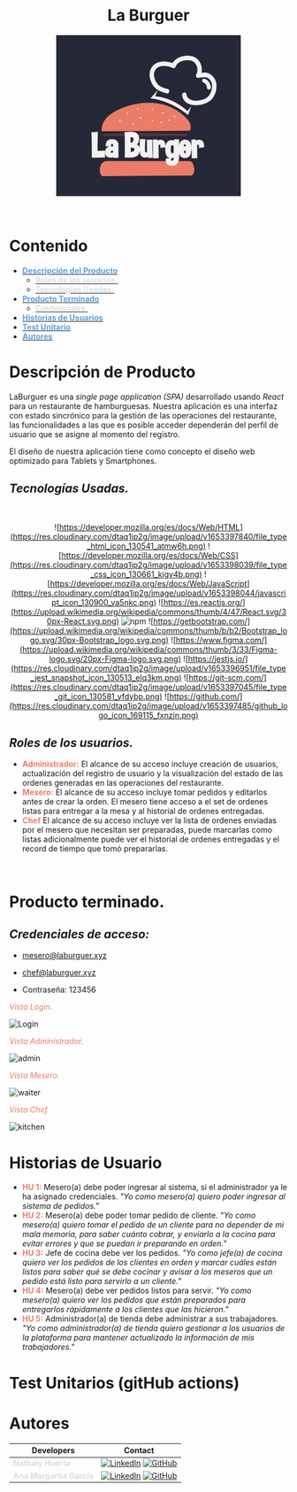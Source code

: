 <div align='center'>
  <h1> La Burguer </h1>

  ![Logo](./src/assets/images/laBurgLogo2.jpeg)
</div>
<br>

# Contenido

* [<span style="color:#5d9fde;">**Descripción del Producto**</span>](#-Descripción-del-Producto)
     * [<span style="color:#dbdddf;">**Roles de los usuarios.**</span>](#-Roles-de-los-usuarios)
     * [<span style="color:#dbdddf;">**Tecnologías Usadas.**</span>](#-Tecnologías-Usadas.)
* [<span style="color:#5d9fde;">**Producto Terminado**</span>](#-Producto-Terminado)
    * [<span style="color:#dbdddf;">**Credenciales.**</span>](#-Credenciales)
* [<span style="color:#5d9fde;">**Historias de Usuarios**</span>](#-Historias-de-Usuarios)
* [<span style="color:#5d9fde;">**Test Unitario**</span>](#-Test-Unitario)
* [<span style="color:#5d9fde;">**Autores**</span>](#-Autores)
# Descripción de Producto

LaBurguer es una *single page application (SPA)* desarrollado usando *React* para un restaurante de hamburguesas. Nuestra aplicación es una interfaz con estado sincrónico para la gestión de las operaciones del restaurante, las funcionalidades a las que es posible acceder dependerán del perfil de usuario que se asigne al momento del registro.

El diseño de nuestra aplicación tiene como concepto el diseño web optimizado para Tablets y Smartphones. 

## *Tecnologías Usadas.*
<br>
<div align="center">

![https://developer.mozilla.org/es/docs/Web/HTML](https://res.cloudinary.com/dtaq1ip2g/image/upload/v1653397840/file_type_html_icon_130541_atmw6h.png)
![https://developer.mozilla.org/es/docs/Web/CSS](https://res.cloudinary.com/dtaq1ip2g/image/upload/v1653398039/file_type_css_icon_130661_kigv4b.png)
![https://developer.mozilla.org/es/docs/Web/JavaScript](https://res.cloudinary.com/dtaq1ip2g/image/upload/v1653398044/javascript_icon_130900_va5nkc.png)
![https://es.reactjs.org/](https://upload.wikimedia.org/wikipedia/commons/thumb/4/47/React.svg/30px-React.svg.png)
![npm](https://res.cloudinary.com/dtaq1ip2g/image/upload/v1656693016/npm_original_wordmark_logo_icon_146402_1_n7b6ko.png)
![https://getbootstrap.com/](https://upload.wikimedia.org/wikipedia/commons/thumb/b/b2/Bootstrap_logo.svg/30px-Bootstrap_logo.svg.png)
![https://www.figma.com/](https://upload.wikimedia.org/wikipedia/commons/thumb/3/33/Figma-logo.svg/20px-Figma-logo.svg.png)
![https://jestjs.io/](https://res.cloudinary.com/dtaq1ip2g/image/upload/v1653396951/file_type_jest_snapshot_icon_130513_elq3km.png)
![https://git-scm.com/](https://res.cloudinary.com/dtaq1ip2g/image/upload/v1653397045/file_type_git_icon_130581_yfdybp.png)
![https://github.com/](https://res.cloudinary.com/dtaq1ip2g/image/upload/v1653397485/github_logo_icon_169115_fxnzjn.png)

</div>

## *Roles de los usuarios.*

* <span style="color:#eb7c68;">**Administrador:**</span> El alcance de su acceso incluye creación de usuarios, actualización del registro de usuario y la visualización del estado de las ordenes generadas en las operaciones del restaurante.
* <span style="color:#eb7c68;">**Mesero:**</span> El alcance de su acceso incluye tomar pedidos y editarlos antes de crear la orden. El mesero tiene acceso a el set de ordenes listas para entregar a la mesa y al historial de ordenes entregadas. 
* <span style="color:#eb7c68;">**Chef**</span> El alcance de su acceso incluye ver la lista de ordenes enviadas por el mesero que necesitan ser preparadas, puede marcarlas como listas adicionalmente puede ver el historial de ordenes entregadas y el record de tiempo que tomó prepararlas.

<br>

# Producto terminado.

## *Credenciales de acceso:*
* mesero@laburguer.xyz
* chef@laburguer.xyz

* Contraseña: 123456 

<span style="color:#eb7c68;">*Vista Login.*</span>

![Login](https://res.cloudinary.com/dtaq1ip2g/image/upload/v1656694797/loginLaBurguer_el84fg.png)

<span style="color:#eb7c68;">*Vista Administrador.*</span>

![admin](https://res.cloudinary.com/dtaq1ip2g/image/upload/v1656694867/adminLaBurguer_esvvyn.png)

<span style="color:#eb7c68;">*Vista Mesero.*</span>

![waiter](https://res.cloudinary.com/dtaq1ip2g/image/upload/v1656695001/waiterLaBurguer_z8gmgv.png)

<span style="color:#eb7c68;">*Vista Chef.*</span>

![kitchen](https://res.cloudinary.com/dtaq1ip2g/image/upload/v1656702557/kitchenLaBurguer_o0akhh.png)


# Historias de Usuario

- <span style="color:#eb7c68;">**HU 1:**</span> Mesero(a) debe poder ingresar al sistema, si el administrador ya le ha asignado credenciales. *"Yo como mesero(a) quiero poder ingresar al sistema de pedidos."*
- <span style="color:#eb7c68;">**HU 2:**</span> Mesero(a) debe poder tomar pedido de cliente. *"Yo como mesero(a) quiero tomar el pedido de un cliente para no depender de mi mala memoria, para saber cuánto cobrar, y enviarlo a la cocina para evitar errores y que se puedan ir preparando en orden."*
- <span style="color:#eb7c68;">**HU 3:**</span> Jefe de cocina debe ver los pedidos. *"Yo como jefe(a) de cocina quiero ver los pedidos de los clientes en orden y marcar cuáles están listos para saber qué se debe cocinar y avisar a los meseros que un pedido está listo para servirlo a un cliente."*
- <span style="color:#eb7c68;">**HU 4:**</span> Mesero(a) debe ver pedidos listos para servir. *"Yo como mesero(a) quiero ver los pedidos que están preparados para entregarlos rápidamente a los clientes que las hicieron."*
- <span style="color:#eb7c68;">**HU 5:**</span> Administrador(a) de tienda debe administrar a sus trabajadores.
*"Yo como administrador(a) de tienda quiero gestionar a los usuarios de la plataforma para mantener actualizado la información de mis trabajadores."*
# Test Unitarios (gitHub actions)

# Autores
 Developers | Contact |
| ------------- | ------------- |
| <span style="color:#dbdddf;">**Nathaly Huerta**</span> | [![LinkedIn](https://img.shields.io/badge/linkedin-%230077B5.svg?style=for-the-badge&logo=linkedin&logoColor=white)](https://www.linkedin.com/in/nathalyhuertabermúdez/) [![GitHub](https://img.shields.io/badge/github-%23121011.svg?style=for-the-badge&logo=github&logoColor=white)](https://github.com/nathaly-creat) |
| <span style="color:#dbdddf;">**Ana Margarita García**</span>| [![LinkedIn](https://img.shields.io/badge/linkedin-%230077B5.svg?style=for-the-badge&logo=linkedin&logoColor=white)](linkedin.com/in/ana-margarita-garcia) [![GitHub](https://img.shields.io/badge/github-%23121011.svg?style=for-the-badge&logo=github&logoColor=white)](https://github.com/anagarcia791) |